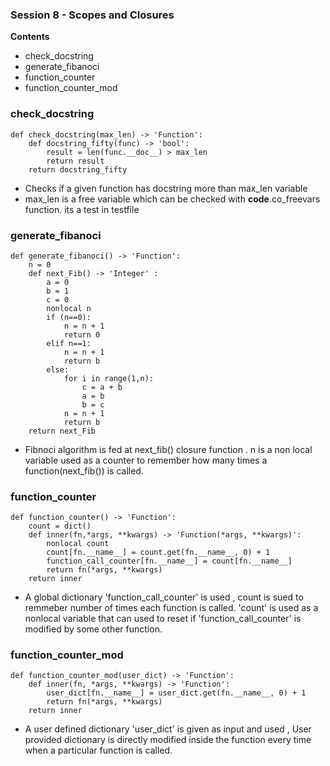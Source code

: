 ### Session 8 - Scopes and Closures

**Contents**
- check_docstring
- generate_fibanoci
- function_counter
- function_counter_mod

### check_docstring

    def check_docstring(max_len) -> 'Function': 
        def docstring_fifty(func) -> 'bool':            
            result = len(func.__doc__) > max_len
            return result
        return docstring_fifty

- Checks if a given function has docstring more than max_len variable
- max_len is a free variable which can be checked with __code__.co_freevars function. its a test in testfile

### generate_fibanoci

    def generate_fibanoci() -> 'Function': 
        n = 0    
        def next_Fib() -> 'Integer' :
            a = 0
            b = 1
            c = 0
            nonlocal n    
            if (n==0):
                n = n + 1            
                return 0
            elif n==1:
                n = n + 1            
                return b 
            else:            
                for i in range(1,n):
                    c = a + b
                    a = b
                    b = c 
                n = n + 1
                return b
        return next_Fib

- Fibnoci algorithm is fed at next_fib() closure function . n is a non local variable used as a counter to remember how many times a function(next_fib()) is called.


### function_counter

    def function_counter() -> 'Function':        
        count = dict()
        def inner(fn,*args, **kwargs) -> 'Function(*args, **kwargs)':           
            nonlocal count 
            count[fn.__name__] = count.get(fn.__name__, 0) + 1
            function_call_counter[fn.__name__] = count[fn.__name__] 
            return fn(*args, **kwargs)
        return inner

- A global dictionary 'function_call_counter' is used  , count is sued to remmeber number of times each function is called. 'count' is used as a nonlocal variable that can used to reset if 'function_call_counter' is modified by some other function.

### function_counter_mod

    def function_counter_mod(user_dict) -> 'Function':
        def inner(fn, *args, **kwargs) -> 'Function':
            user_dict[fn.__name__] = user_dict.get(fn.__name__, 0) + 1
            return fn(*args, **kwargs)
        return inner 

- A user defined dictionary 'user_dict' is given as input and used  , User provided dictionary
is directly modified inside the function every time when a particular function is called.



